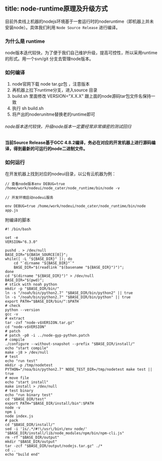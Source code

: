 title: node-runtime原理及升级方式
---

目前外卖线上机器的nodejs环境基于一套运行时的noderuntime（即机器上并未安装node）。具体我们利用 `Node Source Release` 进行编译。

### 为什么是 runtime

node版本迭代较快，为了便于我们自己维护升级，提高可控性，所以采用runtime的形式。用一个svn/git 分支去管理node版本。


### 如何编译

1. node官网下载 node tar.gz包 ，注意版本
2. 再机器上拉下runtime分支，进入source 目录
2. build.sh 里面修改 VERSION="X.X.X" 跟上面的node源码tar包文件名保持一致
3. 执行  sh build.sh
4. 将产出的noderunitme替换老的runtime即可

###### *node版本迭代较快，升级node版本一定要经常非常缜密的测试回归*
**当前Source Release基于GCC 4.8.2编译，务必在对应的开发机器上进行源码编译，得到最新的可运行的node二进制文件。**

### 如何运行

在开发机器上找到对应的nodeui目录，以公有云机器为例：


```
// 查看node版本env DEBUG=true /home/work/nodeui/node_cater/node_runtime/bin/node -v

// 开发环境启动nodeui服务

env DEBUG=true /home/work/nodeui/node_cater/node_runtime/bin/node app.js
```


附编译的脚本

```
#! /bin/bash

set -e
VERSION="6.3.0"

pushd . > /dev/null
BASE_DIR="${BASH_SOURCE[0]}";
while([ -L "${BASE_DIR}" ]); do
    cd "`dirname "${BASE_DIR}"`"
    BASE_DIR="$(readlink "$(basename "${BASE_DIR}")")";
done
cd "$(dirname "${BASE_DIR}")" > /dev/null
BASE_DIR="$(pwd)";
# stick with noah python
mkdir -p "$BASE_DIR/bin/"
ln -s "/noah/bin/python2.7" "$BASE_DIR/bin/python2" || true
ln -s "/noah/bin/python2.7" "$BASE_DIR/bin/python" || true
export PATH="$BASE_DIR/bin/":$PATH
# check
python --version
gcc -v
# extract
tar -zxf "node-v$VERSION.tar.gz"
cd "node-v$VERSION"
# patch
# patch -p0 -i ../node-gyp-python.patch
# compile
./configure --without-snapshot --prefix "$BASE_DIR/install/"
echo "start compile"
make -j8 > /dev/null
# test
echo "run test"
mkdir -p /tmp/nodetest
PYTHON="/noa/bin/python2.7" NODE_TEST_DIR=/tmp/nodetest make test || true
# move file
echo "start install"
make install > /dev/null
# test binary
echo "run binary test"
cd "$BASE_DIR/test"
export PATH="$BASE_DIR/install/bin":$PATH
node -v
npm i
node index.js
# pack
cd "$BASE_DIR/install/"
sed -i '1s/.*/#!\/usr\/bin\/env node/' "$BASE_DIR/install/lib/node_modules/npm/bin/npm-cli.js"
rm -rf "$BASE_DIR/output"
mkdir "$BASE_DIR/output"
tar -zcf "$BASE_DIR/output/nodejs.tar.gz" ./*
cd ..
echo "build end"

```
